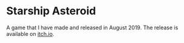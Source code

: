 # Starship Asteroid
A game that I have made and released in August 2019. The release is available on [itch.io](https://shadowhen89.itch.io/starship-asteroid). 
